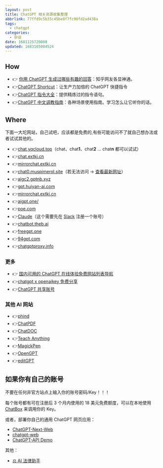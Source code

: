 ```yaml
---
layout: post
title: ChatGPT 相关资源收集整理
abbrlink: 77ffd9c5b35c45be8f7fc90fd2ad438a
tags:
  - chatgpt
categories:
  - 杂谈
date: 1681125720000
updated: 1683105004524
---
```

## How

* 👉 [你用 ChatGPT 生成过哪些有趣的回答](https://www.zhihu.com/question/570430650)：知乎网友各显神通。
* 👉[ChatGPT Shortcut](https://www.aishort.top/)：让生产力加倍的 ChatGPT 快捷指令
* 👉[ChatGPT 指令大全](https://www.explainthis.io/zh-hans/chatgpt)：提供精炼过的指令语句。
* 👉[ChatGPT 中文调教指南](https://github.com/PlexPt/awesome-chatgpt-prompts-zh)：各种场景使用指南。学习怎么让它听你的话。

## Where

下面一大坨网站，自己试吧，应该都是免费的,有些可能访问不了就自己想办法或者试试其他的。

* 👉[chat.yqcloud.top](https://chat.yqcloud.top)（chat、chat**1**、chat**2** ... chat**n** 都可以试试）
* 👉[chat.extkj.cn](https://chat.extkj.cn/)
* 👉[mirrorchat.extkj.cn](https://mirrorchat.extkj.cn/)
* 👉[chat0.muspimerol.site](https://chat0.muspimerol.site)（若无法访问 → [查看最新网址](https://picgo.cdn.muspimerol.site/%E6%9C%80%E6%96%B0%E5%9F%9F%E5%90%8D.html)）
* 👉[aigc2.gptnb.xyz](http://aigc2.gptnb.xyz/)
* 👉[gpt.huiyan-ai.com](https://gpt.huiyan-ai.com)
* 👉[mirrorchat.extkj.cn](https://mirrorchat.extkj.cn)
* 👉[aigpt.one/](https://aigpt.one/)
* 👉[poe.com](https://poe.com)
* 👉[Claude](https://www.anthropic.com/index/claude-now-in-slack)（这个需要先在 [Slack](https://slack.com/intl/zh-cn/) 注册一个账号）
* 👉[chatbot.theb.ai](https://chatbot.theb.ai)
* 👉[freegpt.one](https://freegpt.one)
* 👉[94gpt.com](https://94gpt.com)
* 👉[chatgptproxy.info](https://chatgptproxy.info)

### 更多

* 👉 [国内可用的 ChatGPT 在线体验免费网站列表导航](https://lzw.me/x/chatgpt-sites/)
* 👉[chatgpt x openaikey 免费分享](https://freeopenai.xyz/)
* 👉[ChatGPT 共享账号](https://terobox.com/)

### 其他 AI 网站

* 👉[phind](https://www.phind.com/)
* 👉[ChatPDF](https://www.chatpdf.com/)
* 👉[ChatDOC](https://chatdoc.com/)
* 👉[Teach Anything](https://www.teach-anything.com/)
* 👉[MagickPen](https://magickpen.com)
* 👉[OpenGPT](https://open-gpt.app/)
* 👉[editGPT](https://www.editgpt.app/)

## 如果你有自己的账号

不要在任何非官方站点上输入你的账号密码/Key！！！

每个账号都有可在注册后 3 个月内使用的 18 美元免费额度，可以在本地使用 [ChatBox](https://hub.fgit.ml/Bin-Huang/chatbox/releases) 来调用你的 Key。

或者，部署你自己的通用 ChatGPT 网页应用：

* [ChatGPT-Next-Web](https://github.com/Yidadaa/ChatGPT-Next-Web/blob/main/README_CN.md)
* [chatgpt-web](https://github.com/Chanzhaoyu/chatgpt-web)
* [ChatGPT-API Demo](https://github.com/ddiu8081/chatgpt-demo/blob/main/README.zh-CN.md)

其他：

* [⚖️ AI 法律助手](https://github.com/lvwzhen/law-cn-ai)

<!-- - [把 ChatGPT 集成到文档站中](https://github.com/supabase-community/nextjs-openai-doc-search) -->
